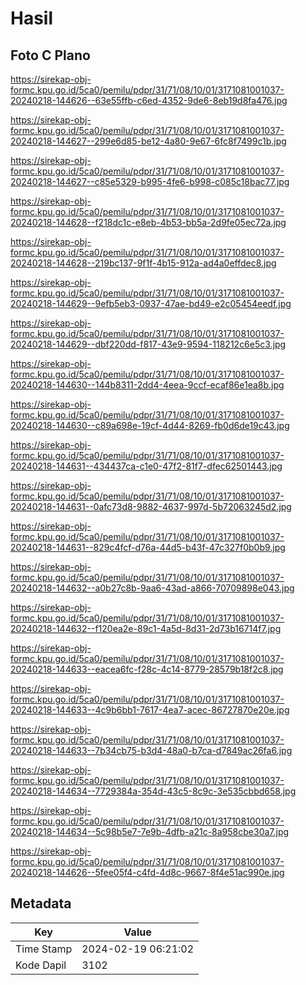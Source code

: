 # Hasil

## Foto C Plano

https://sirekap-obj-formc.kpu.go.id/5ca0/pemilu/pdpr/31/71/08/10/01/3171081001037-20240218-144626--63e55ffb-c6ed-4352-9de6-8eb19d8fa476.jpg

https://sirekap-obj-formc.kpu.go.id/5ca0/pemilu/pdpr/31/71/08/10/01/3171081001037-20240218-144627--299e6d85-be12-4a80-9e67-6fc8f7499c1b.jpg

https://sirekap-obj-formc.kpu.go.id/5ca0/pemilu/pdpr/31/71/08/10/01/3171081001037-20240218-144627--c85e5329-b995-4fe6-b998-c085c18bac77.jpg

https://sirekap-obj-formc.kpu.go.id/5ca0/pemilu/pdpr/31/71/08/10/01/3171081001037-20240218-144628--f218dc1c-e8eb-4b53-bb5a-2d9fe05ec72a.jpg

https://sirekap-obj-formc.kpu.go.id/5ca0/pemilu/pdpr/31/71/08/10/01/3171081001037-20240218-144628--219bc137-9f1f-4b15-912a-ad4a0effdec8.jpg

https://sirekap-obj-formc.kpu.go.id/5ca0/pemilu/pdpr/31/71/08/10/01/3171081001037-20240218-144629--9efb5eb3-0937-47ae-bd49-e2c05454eedf.jpg

https://sirekap-obj-formc.kpu.go.id/5ca0/pemilu/pdpr/31/71/08/10/01/3171081001037-20240218-144629--dbf220dd-f817-43e9-9594-118212c6e5c3.jpg

https://sirekap-obj-formc.kpu.go.id/5ca0/pemilu/pdpr/31/71/08/10/01/3171081001037-20240218-144630--144b8311-2dd4-4eea-9ccf-ecaf86e1ea8b.jpg

https://sirekap-obj-formc.kpu.go.id/5ca0/pemilu/pdpr/31/71/08/10/01/3171081001037-20240218-144630--c89a698e-19cf-4d44-8269-fb0d6de19c43.jpg

https://sirekap-obj-formc.kpu.go.id/5ca0/pemilu/pdpr/31/71/08/10/01/3171081001037-20240218-144631--434437ca-c1e0-47f2-81f7-dfec62501443.jpg

https://sirekap-obj-formc.kpu.go.id/5ca0/pemilu/pdpr/31/71/08/10/01/3171081001037-20240218-144631--0afc73d8-9882-4637-997d-5b72063245d2.jpg

https://sirekap-obj-formc.kpu.go.id/5ca0/pemilu/pdpr/31/71/08/10/01/3171081001037-20240218-144631--829c4fcf-d76a-44d5-b43f-47c327f0b0b9.jpg

https://sirekap-obj-formc.kpu.go.id/5ca0/pemilu/pdpr/31/71/08/10/01/3171081001037-20240218-144632--a0b27c8b-9aa6-43ad-a866-70709898e043.jpg

https://sirekap-obj-formc.kpu.go.id/5ca0/pemilu/pdpr/31/71/08/10/01/3171081001037-20240218-144632--f120ea2e-89c1-4a5d-8d31-2d73b16714f7.jpg

https://sirekap-obj-formc.kpu.go.id/5ca0/pemilu/pdpr/31/71/08/10/01/3171081001037-20240218-144633--eacea6fc-f28c-4c14-8779-28579b18f2c8.jpg

https://sirekap-obj-formc.kpu.go.id/5ca0/pemilu/pdpr/31/71/08/10/01/3171081001037-20240218-144633--4c9b6bb1-7617-4ea7-acec-86727870e20e.jpg

https://sirekap-obj-formc.kpu.go.id/5ca0/pemilu/pdpr/31/71/08/10/01/3171081001037-20240218-144633--7b34cb75-b3d4-48a0-b7ca-d7849ac26fa6.jpg

https://sirekap-obj-formc.kpu.go.id/5ca0/pemilu/pdpr/31/71/08/10/01/3171081001037-20240218-144634--7729384a-354d-43c5-8c9c-3e535cbbd658.jpg

https://sirekap-obj-formc.kpu.go.id/5ca0/pemilu/pdpr/31/71/08/10/01/3171081001037-20240218-144634--5c98b5e7-7e9b-4dfb-a21c-8a958cbe30a7.jpg

https://sirekap-obj-formc.kpu.go.id/5ca0/pemilu/pdpr/31/71/08/10/01/3171081001037-20240218-144626--5fee05f4-c4fd-4d8c-9667-8f4e51ac990e.jpg


## Metadata

| Key        | Value               |
| ---------- | ------------------- |
| Time Stamp | 2024-02-19 06:21:02 |
| Kode Dapil | 3102                |



